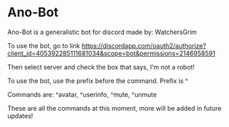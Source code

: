 # Ano-Bot
Ano-Bot is a generalistic bot for discord made by: WatchersGrim


To use the bot, go to link https://discordapp.com/oauth2/authorize?client_id=405392285111681034&scope=bot&permissions=2146958591




Then select server and check the box that says, I'm not a robot!



To use the bot, use the prefix before the command. Prefix is ^


Commands are:   ^avatar,  ^userinfo,  ^mute,  ^unmute


These are all the commands at this moment, more will be added in future updates!
